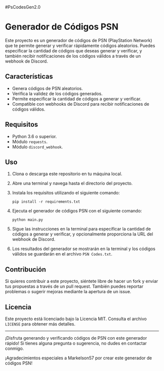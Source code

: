 #PsCodesGen2.0


# Generador de Códigos PSN

Este proyecto es un generador de códigos de PSN (PlayStation Network) que te permite generar y verificar rápidamente códigos aleatorios. Puedes especificar la cantidad de códigos que deseas generar y verificar, y también recibir notificaciones de los códigos válidos a través de un webhook de Discord.

## Características

- Genera códigos de PSN aleatorios.
- Verifica la validez de los códigos generados.
- Permite especificar la cantidad de códigos a generar y verificar.
- Compatible con webhooks de Discord para recibir notificaciones de códigos válidos.

## Requisitos

- Python 3.6 o superior.
- Módulo `requests`.
- Módulo `discord_webhook`.

## Uso

1. Clona o descarga este repositorio en tu máquina local.

2. Abre una terminal y navega hasta el directorio del proyecto.

3. Instala los requisitos utilizando el siguiente comando:

   ```
   pip install -r requirements.txt
   ```

4. Ejecuta el generador de códigos PSN con el siguiente comando:

   ```
   python main.py
   ```

5. Sigue las instrucciones en la terminal para especificar la cantidad de códigos a generar y verificar, y opcionalmente proporciona la URL del webhook de Discord.

6. Los resultados del generador se mostrarán en la terminal y los códigos válidos se guardarán en el archivo `PSN Codes.txt`.

## Contribución

Si quieres contribuir a este proyecto, siéntete libre de hacer un fork y enviar tus propuestas a través de un pull request. También puedes reportar problemas o sugerir mejoras mediante la apertura de un issue.

## Licencia

Este proyecto está licenciado bajo la Licencia MIT. Consulta el archivo `LICENSE` para obtener más detalles.

---

¡Disfruta generando y verificando códigos de PSN con este generador rápido! Si tienes alguna pregunta o sugerencia, no dudes en contactar conmigo.

¡Agradecimientos especiales a Markelson57 por crear este generador de códigos PSN!

